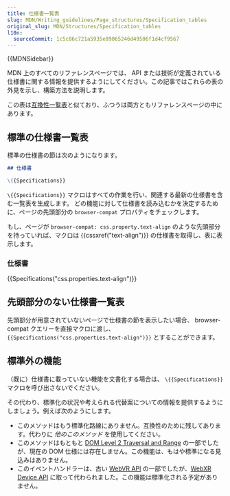 ```yaml
---
title: 仕様書一覧表
slug: MDN/Writing_guidelines/Page_structures/Specification_tables
original_slug: MDN/Structures/Specification_tables
l10n:
  sourceCommit: 1c5c86c721a5935e89065246d49506f1d4cf9567
---
```


{{MDNSidebar}}

MDN 上のすべてのリファレンスページでは、 API または技術が定義されている仕様書に関する情報を提供するようにしてください。この記事ではこれらの表の外見を示し、構築方法を説明します。

この表は[互換性一覧表](/ja/docs/MDN/Writing_guidelines/Page_structures/Compatibility_tables)と似ており、ふつうは両方ともリファレンスページの中にあります。

## 標準の仕様書一覧表

標準の仕様書の節は次のようになります。

```md
## 仕様書

\{{Specifications}}
```

`\{{Specifications}}` マクロはすべての作業を行い、関連する最新の仕様書を含む一覧表を生成します。
どの機能に対して仕様書を読み込むかを決定するために、ページの先頭部分の `browser-compat` プロパティをチェックします。

もし、ページが `browser-compat: css.property.text-align` のような先頭部分を持っていれば、マクロは {{cssxref("text-align")}} の仕様書を取得し、表に表示します。

### 仕様書

{{Specifications("css.properties.text-align")}}

## 先頭部分のない仕様書一覧表

先頭部分が用意されていないページで仕様書の節を表示したい場合、 browser-compat クエリーを直接マクロに渡し、 `{{Specifications("css.properties.text-align")}}` とすることができます。

## 標準外の機能

（既に）仕様書に載っていない機能を文書化する場合は、 `\{{Specifications}}` マクロを呼び出さないでください。

その代わり、標準化の状況や考えられる代替案についての情報を提供するようにしましょう。例えば次のようにします。

- このメソッドはもう標準化路線にありません。互換性のために残してあります。代わりに _他のこのメソッド_ を使用してください。
- このメソッドはもともと [DOM Level 2 Traversal and Range](https://www.w3.org/TR/DOM-Level-2-Traversal-Range/) の一部でしたが、現在の DOM 仕様には存在しません。この機能は、もはや標準になる見込みはありません。
- このイベントハンドラーは、古い [WebVR API](https://immersive-web.github.io/webvr/spec/1.1/) の一部でしたが、[WebXR Device API](https://immersive-web.github.io/webxr/) に取って代わられました。この機能は標準化される予定がありません。
